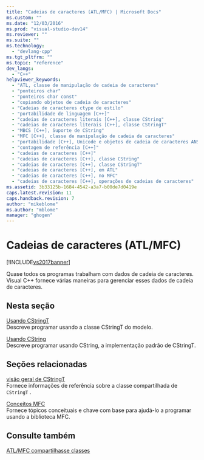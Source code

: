 ```yaml
---
title: "Cadeias de caracteres (ATL/MFC) | Microsoft Docs"
ms.custom: ""
ms.date: "12/03/2016"
ms.prod: "visual-studio-dev14"
ms.reviewer: ""
ms.suite: ""
ms.technology: 
  - "devlang-cpp"
ms.tgt_pltfrm: ""
ms.topic: "reference"
dev_langs: 
  - "C++"
helpviewer_keywords: 
  - "ATL, classe de manipulação de cadeia de caracteres"
  - "ponteiros char"
  - "ponteiros char const"
  - "copiando objetos de cadeia de caracteres"
  - "Cadeias de caracteres ctype de estilo"
  - "portabilidade de linguagem [C++]"
  - "cadeias de caracteres literais [C++], classe CString"
  - "cadeias de caracteres literais [C++], classe CStringT"
  - "MBCS [C++], Suporte de CString"
  - "MFC [C++], classe de manipulação de cadeia de caracteres"
  - "portabilidade [C++], Unicode e objetos de cadeia de caracteres ANSI"
  - "contagem de referência [C++]"
  - "cadeias de caracteres [C++]"
  - "cadeias de caracteres [C++], classe CString"
  - "cadeias de caracteres [C++], classe CStringT"
  - "cadeias de caracteres [C++], em ATL"
  - "cadeias de caracteres [C++], no MFC"
  - "cadeias de caracteres [C++], operações de cadeias de caracteres"
ms.assetid: 3b33125b-1684-4542-a3a7-b00de7d0419e
caps.latest.revision: 11
caps.handback.revision: 7
author: "mikeblome"
ms.author: "mblome"
manager: "ghogen"
---
```

# Cadeias de caracteres (ATL/MFC)
[!INCLUDE[vs2017banner](../assembler/inline/includes/vs2017banner.md)]

Quase todos os programas trabalham com dados de cadeia de caracteres.  Visual C\+\+ fornece várias maneiras para gerenciar esses dados de cadeia de caracteres.  
  
## Nesta seção  
 [Usando CStringT](../atl-mfc-shared/using-cstringt.md)  
 Descreve programar usando a classe CStringT do modelo.  
  
 [Usando CString](../atl-mfc-shared/using-cstring.md)  
 Descreve programar usando CString, a implementação padrão de CStringT.  
  
## Seções relacionadas  
 [visão geral de CStringT](../atl-mfc-shared/reference/cstringt-class.md)  
 Fornece informações de referência sobre a classe compartilhada de `CStringT` .  
  
 [Conceitos MFC](../mfc/mfc-concepts.md)  
 Fornece tópicos conceituais e chave com base para ajudá\-lo a programar usando a biblioteca MFC.  
  
## Consulte também  
 [ATL\/MFC compartilhasse classes](../atl-mfc-shared/atl-mfc-shared-classes.md)